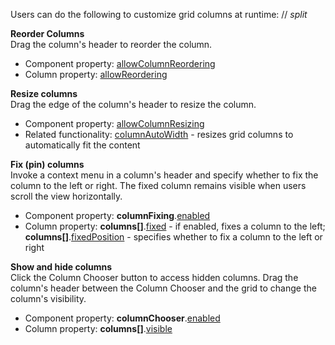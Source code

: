 Users can do the following to customize grid columns at runtime:
// _split_

**Reorder Columns**         
Drag the column's header to reorder the column.

* Component property: [allowColumnReordering](/Documentation/ApiReference/UI_Components/dxDataGrid/Configuration/#allowColumnReordering)
* Column property: [allowReordering](/Documentation/ApiReference/UI_Components/dxDataGrid/Configuration/columns/#allowReordering)

**Resize columns**         
Drag the edge of the column's header to resize the column.

* Component property: [allowColumnResizing](/Documentation/ApiReference/UI_Components/dxDataGrid/Configuration/#allowColumnResizing)
* Related functionality:  [columnAutoWidth](/Documentation/ApiReference/UI_Components/dxDataGrid/Configuration/#columnAutoWidth) - resizes grid columns to automatically fit the content

**Fix (pin) columns**         
Invoke a context menu in a column's header and specify whether to fix the column to the left or right. The fixed column remains visible when users scroll the view horizontally.

* Component property: **columnFixing**.[enabled](/Documentation/ApiReference/UI_Components/dxDataGrid/Configuration/columnFixing/#enabled)
* Column property: **columns[]**.[fixed](/Documentation/ApiReference/UI_Components/dxDataGrid/Configuration/columns/#fixed) - if enabled, fixes a column to the left; **columns[]**.[fixedPosition](/Documentation/ApiReference/UI_Components/dxDataGrid/Configuration/columns/#fixedPosition) - specifies whether to fix a column to the left or right

**Show and hide columns**        
Click the Column Chooser button to access hidden columns. Drag the column's header between the Column Chooser and the grid to change the column's visibility.

* Component property: **columnChooser**.[enabled](/Documentation/ApiReference/UI_Components/dxDataGrid/Configuration/columnChooser/#enabled)
* Column property: **columns[]**.[visible](/Documentation/ApiReference/UI_Components/dxDataGrid/Configuration/columns/#visible)
